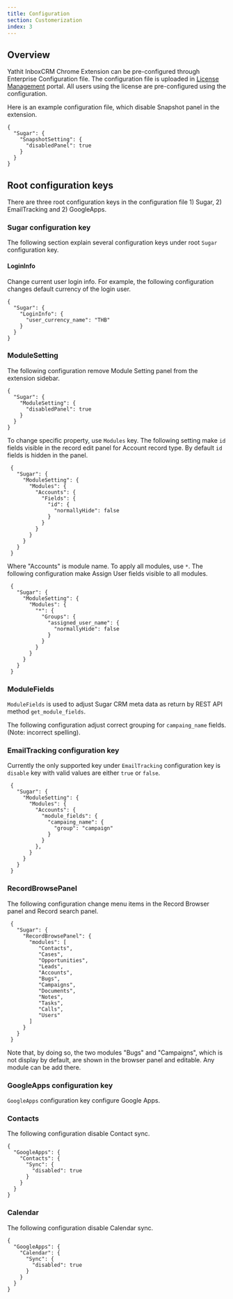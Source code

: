 ```yaml
---
title: Configuration
section: Customerization
index: 3
---
```


## Overview

Yathit InboxCRM Chrome Extension can be pre-configured through Enterprise Configuration file. The configuration file is uploaded in [License Management](/portal/index.html) portal. All users using the license are pre-configured using the configuration.

Here is an example configuration file, which disable Snapshot panel in the extension.

    {
      "Sugar": {
        "SnapshotSetting": {
          "disabledPanel": true
        }
      }
    }

## Root configuration keys

There are three root configuration keys in the configuration file 1) Sugar, 2) EmailTracking and 2) GoogleApps.

### Sugar configuration key

The following section explain several configuration keys under root `Sugar` configuration key.

#### LoginInfo

Change current user login info. For example, the following configuration changes default currency of the login user.

    {
      "Sugar": {
        "LoginInfo": {
          "user_currency_name": "THB"
        }
      }
    }

### ModuleSetting

The following configuration remove Module Setting panel from the extension sidebar.

    {
      "Sugar": {
        "ModuleSetting": {
          "disabledPanel": true
        }
      }
    }

To change specific property, use `Modules` key. The following setting make `id` fields visible in the record edit panel for Account record type. By default `id` fields is hidden in the panel.

     {
       "Sugar": {
         "ModuleSetting": {
           "Modules": {
             "Accounts": {
               "Fields": {
                 "id": {
                   "normallyHide": false
                 }
               }
             }
           }
         }
       }
     }

Where "Accounts" is module name. To apply all modules, use `*`. The following configuration make Assign User fields visible to all modules.

     {
       "Sugar": {
         "ModuleSetting": {
           "Modules": {
             "*": {
               "Groups": {
                 "assigned_user_name": {
                   "normallyHide": false
                 }
               }
             }
           }
         }
       }
     }

### ModuleFields

`ModuleFields` is used to adjust Sugar CRM meta data as return by REST API method `get_module_fields`.

The following configuration adjust correct grouping for `campaing_name` fields. (Note: incorrect spelling).

### EmailTracking configuration key

Currently the only supported key under `EmailTracking` configuration key is `disable` key with valid values are either `true` or `false`.

     {
       "Sugar": {
         "ModuleSetting": {
           "Modules": {
             "Accounts": {
               "module_fields": {
                 "campaing_name": {
                   "group": "campaign"
                 }
               }
             },
           }
         }
       }
     }

### RecordBrowsePanel

The following configuration change menu items in the Record Browser panel and Record search panel.

     {
       "Sugar": {
         "RecordBrowsePanel": {
           "modules": [
              "Contacts",
              "Cases",
              "Opportunities",
              "Leads",
              "Accounts",
              "Bugs",
              "Campaigns",
              "Documents",
              "Notes",
              "Tasks",
              "Calls",
              "Users"
           ]
         }
       }
     }

Note that, by doing so, the two modules "Bugs" and "Campaigns", which is not display by default, are shown in the browser panel and editable. Any module can be add there.

### GoogleApps configuration key

`GoogleApps` configuration key configure Google Apps.

### Contacts

The following configuration disable Contact sync.

    {
      "GoogleApps": {
        "Contacts": {
          "Sync": {
            "disabled": true
          }
        }
      }
    }

### Calendar

The following configuration disable Calendar sync.

    {
      "GoogleApps": {
        "Calendar": {
          "Sync": {
            "disabled": true
          }
        }
      }
    }
